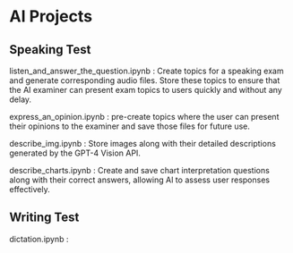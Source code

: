 # AI Projects

## Speaking Test
listen_and_answer_the_question.ipynb : Create topics for a speaking exam and generate corresponding audio files. Store these topics to ensure that the AI examiner can present exam topics to users quickly and without any delay.

express_an_opinion.ipynb : pre-create topics where the user can present their opinions to the examiner and save those files for future use.


describe_img.ipynb : Store images along with their detailed descriptions generated by the GPT-4 Vision API.

describe_charts.ipynb : Create and save chart interpretation questions along with their correct answers, allowing AI to assess user responses effectively.

## Writing Test
dictation.ipynb : 